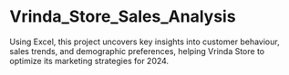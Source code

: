 # Vrinda_Store_Sales_Analysis
Using Excel, this project uncovers key insights into customer behaviour, sales trends, and demographic preferences, helping Vrinda Store to optimize its marketing strategies for 2024.
